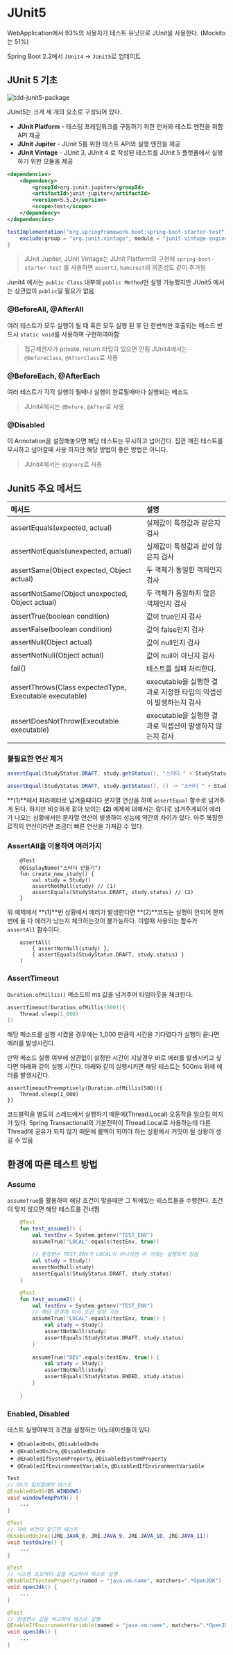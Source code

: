 # JUnit5

WebApplication에서  93%의 사용자가 테스트 유닛으로 JUnit을 사용한다.
(Mockito는 51%)

Spring Boot 2.2에서 `JUnit4` -> `JUnit5`로 업데이트


## JUnit 5 기초
![tdd-junit5-package](../asset/Test/tdd-junit5-package.png)

JUnit5는 크게 세 개의 요소로 구성되어 있다.
- **JUnit Platform** - 테스팅 프레임워크를 구동하기 위한 런처와 테스트 엔진을 위함 API 제공
- **JUnit Jupiter** - JUnit 5를 위한 테스트 API와 실행 엔진을 제공
- **JUnit Vintage** - JUnit 3, JUnit 4 로 작성된 테스트를 JUnit 5 플랫폼에서 실행하기 위한 모듈을 제공
``` xml
<dependencies>
	<dependency>
		<groupId>org.junit.jupiter</groupId>
		<artifactId>junit-jupiter</artifactId>
		<version>5.5.2</version>
		<scope>test</scope>
	</dependency>
</dependencies>
```
``` gradle
testImplementation("org.springframework.boot:spring-boot-starter-test") {
    exclude(group = "org.junit.vintage", module = "junit-vintage-engine")
}
```

> JUnit Jupiter, JUnit Vintage는 JUnit Platform의 구현체
> `spring-boot-starter-test` 를 사용하면  `assertJ`, `hamcrest`의 의존성도 같이 추가됨


Junit4 에서는 `public Class` 내부에 `public Method`만 실행 가능했지만
JUnit5 에서는 상관없이 `public`일 필요가 없음

### @BeforeAll, @AfterAll
여러 테스트가 모두 실행이 될 때 혹은 모두 실행 된 후 단 한번씩만 호출되는 메소드
반드시 `static void`를 사용하여 구현하여야함
> 접근제한자가 private, return 타입이 있으면 안됨
> JUnit4에서는 `@BeforeClass`, `@AfterClass`로 사용

### @BeforeEach, @AfterEach
여러 테스트가 각각 실행이 될때나 실행이 완료될때마다 실행되는 메소드
> JUnit4에서는 `@Before`, `@After`로 사용

### @Disabled
이 Annotation을 설정해놓으면 해당 테스트는 무시하고 넘어간다.
잠깐 깨진 테스트를 무시하고 넘어갈때 사용 하지만 해당 방법이 좋은 방법은 아니다.
> JUnit4에서는 `@Ignore`로 사용

## Junit5 주요 메서드

|메서드|설명|
|:-|:-|
|assertEquals(expected, actual)|실제값이 특정값과 같은지 검사|
|assertNotEquals(unexpected, actual)|실제값이 특정값과 같이 않은지 검사|
|assertSame(Object expected, Object actual)|두 객체가 동일한 객체인지 검사|
|assertNotSame(Object unexpected, Object actual)|두 객체가 동일하지 않은 객체인지 검사|
|assertTrue(boolean condition)|값이 true인지 검사|
|assertFalse(boolean condition)|값이 false인지 검사|
|assertNull(Object actual)|값이 null인지 검사|
|assertNotNull(Object actual)|값이 null이 아닌지 검사|
|fail()|테스트를 실패 처리한다.|
|assertThrows(Class<T> expectedType, Executable executable)|executable을 실행한 결과로 지정한 타입의 익셉션이 발생하는지 검사|
|assertDoesNotThrow(Executable executable)|executable을 실행한 결과로 익셉션이 발생하지 않는지 검사|




### 불필요한 연산 제거
``` java
assertEqual(StudyStatus.DRAFT, study.getStatus(), "스터디 " + StudyStatus.DRAFT + " 상태") // (1)

assertEqual(StudyStatus.DRAFT, study.getStatus(), () -> "스터디 " + StudyStatus.DRAFT + " 상태") // (2)
```
**(1)**에서 파라메터로 넘겨줄때마다 문자열 연산을 하여 `assertEqual` 함수로 넘겨주게 된다.
하지만 비슷하게 같아 보이는 **(2)** 예제에 대해서는 람다로 넘겨주게되어 에러가 나오는 상황에서만 문자열 연산이 발생하여 성능에 약간의 차이가 있다.
아주 복잡한 로직의 연산이라면 조금더 빠른 연산을 가져갈 수 있다.

### AssertAll을 이용하여 여러가지
```
    @Test
    @DisplayName("스터디 만들기")
    fun create_new_study() {
        val study = Study()
        assertNotNull(study) // (1)
        assertEquals(StudyStatus.DRAFT, study.status) // (2)
    }
```
위 예제에서 **(1)**번 상황에서 에러가 발생한다면 **(2)**코드는 실행이 안되어 한꺼번에 둘 다 에러가 났는지 체크하는것이 불가능하다.
이럴때 사용되는 함수가 `assertAll` 함수이다.
``` kotiln
    assertAll(
        { assertNotNull(study) },
        { assertEquals(StudyStatus.DRAFT, study.status) }
    )
```

### AssertTimeout
`Duration.ofMillis()` 메소드의 ms 값을 넘겨주어 타임아웃을 체크한다.
``` kotlin
assertTimeout(Duration.ofMillis(500)){
    Thread.sleep(1_000)
})
```
해당 메소드를 실행 시켰을 경우에는 1_000 만큼의 시간을 기다렸다가 실행이 끝나면 에러를 발생시킨다.

만약 메소드 실행 여부에 상관없이 설정한 시간이 지날경우 바로 에러를 발생시키고 싶다면 아래와 같이 실행 시킨다.
아래와 같이 실행시키면 해당 테스트는 500ms 뒤에 에러를 발생시킨다.
``` kotiln
assertTimeoutPreemptively(Duration.ofMillis(500)){
    Thread.sleep(1_000)
})
```
코드블럭을 별도의 스레드에서 실행하기 때문에(Thread.Local) 오동작을 일으킬 여지가 있다.
Spring Transactional의 기본전략이 Thread.Local로 사용하는데 다른 Thread에 공유가 되지 않기 때문에 롤백이 되어야 하는 상황에서 커밋이 될 상황이 생길 수 있음


## 환경에 따른 테스트 방법
### Assume
`assumeTrue`를 활용하여 해당 조건이 맞을때만 그 뒤에있는 테스트들을 수행한다.
조건이 맞지 않으면 해당 테스트를 건너뜀
``` kotlin
    @Test
    fun test_assume1() {
        val testEnv = System.getenv("TEST_ENV")
        assumeTrue("LOCAL".equals(testEnv, true))
        
        // 환경변수 TEST_ENV가 LOCAL이 아니라면 이 아래는 실행되지 않음
        val study = Study()
        assertNotNull(study)
        assertEquals(StudyStatus.DRAFT, study.status)
    }

    @Test
    fun test_assume2() {
        val testEnv = System.getenv("TEST_ENV")
        // 해당 환경에 따라 조건 설정 가능
        assumeTrue("LOCAL".equals(testEnv, true)) {
	        val study = Study()
	        assertNotNull(study)
	        assertEquals(StudyStatus.DRAFT, study.status)
		}
        
        assumeTrue("DEV".equals(testEnv, true)) {
	        val study = Study()
	        assertNotNull(study)
	        assertEquals(StudyStatus.ENDED, study.status)
		}
        
    }

```

### Enabled, Disabled

테스트 실행여부의 조건을 설정하는 어노테이션들이 있다.
- `@EnabledOnOs`, `@DisabledOnOs`
- `@EnabledOnJre`, `@DisabledOnJre`
- `@EnabledIfSystemProperty`, `@DisabledSystemProperty`
- `@EnabledIfEnvironmentVariable`, `@DisabledIfEnvironmentVariable`


``` java
Test
// OS가 일치할떄만 테스트 
@EnabledOnOS(OS.WINDOWS)
void windowTempPath() {
	...
}

@Test
// 자바 버전이 맞으면 테스트
@EnabledOnJre({JRE.JAVA_8, JRE.JAVA_9, JRE.JAVA_10, JRE.JAVA_11})
void testOnJre() {
	...
}

@Test
// 시스템 프로퍼티 값을 비교하여 테스트 실행 
@EnableIfSystemProperty(named = "java.vm.name", matchers=".*OpenJDK")
void openJdk() {
	...
}

@Test
// 환경변수 값을 비교하여 테스트 실행 
@EnableIfEnvironmentVariable(named = "java.vm.name", matchers=".*OpenJDK")
void openJdk() {
	...
}
```
